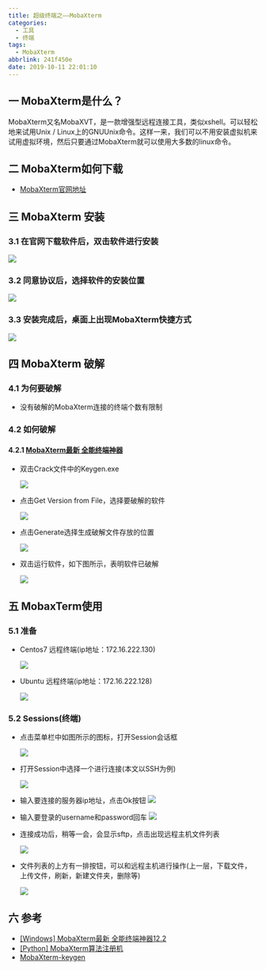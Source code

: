 ```yaml
---
title: 超级终端之——MobaXterm
categories:
  - 工具
  - 终端
tags:
  - MobaXterm
abbrlink: 241f450e
date: 2019-10-11 22:01:10
---
```

## 一 MobaXterm是什么？
MobaXterm又名MobaXVT，是一款增强型远程连接工具，类似xshell。可以轻松地来试用Unix / Linux上的GNUUnix命令。这样一来，我们可以不用安装虚拟机来试用虚拟环境，然后只要通过MobaXterm就可以使用大多数的linux命令。 

<!--more-->

## 二 MobaXterm如何下载
* [MobaXterm官网地址][1]



## 三  MobaXterm 安装

### 3.1 在官网下载软件后，双击软件进行安装
![][2]

### 3.2 同意协议后，选择软件的安装位置
![][3]
### 3.3 安装完成后，桌面上出现MobaXterm快捷方式
![][4]

## 四 MobaXterm 破解

### 4.1 为何要破解
* 没有破解的MobaXterm连接的终端个数有限制


### 4.2 如何破解

#### 4.2.1 [MobaXterm最新 全能终端神器][5]
* 双击Crack文件中的Keygen.exe  

	![][6]

* 点击Get Version from File，选择要破解的软件  

	![][7]

* 点击Generate选择生成破解文件存放的位置  

	![][8]

* 双击运行软件，如下图所示，表明软件已破解

	![][9]

## 五 MobaxTerm使用
### 5.1 准备
* Centos7 远程终端(ip地址：172.16.222.130)

	![][10]

* Ubuntu 远程终端(ip地址：172.16.222.128)

	![][11]

### 5.2 Sessions(终端)

* 点击菜单栏中如图所示的图标，打开Session会话框

	![][12]

* 打开Session中选择一个进行连接(本文以SSH为例)

	![][13]
* 输入要连接的服务器ip地址，点击Ok按钮 
	![][14]

* 输入要登录的username和password回车
	![][15]

* 连接成功后，稍等一会，会显示sftp，点击出现远程主机文件列表 

	![][16]

* 文件列表的上方有一排按钮，可以和远程主机进行操作(上一层，下载文件，上传文件，刷新，新建文件夹，删除等)

	![][17]


## 六 参考  

* [[Windows] MobaXterm最新 全能终端神器12.2][20] 
* [[Python] MobaXterm算法注册机][21]
* [MobaXterm-keygen][22]



[1]: https://mobaxterm.mobatek.net/download-home-edition.html
[2]: https://cdn.staticaly.com/gh/PGzxc/CDN/master/blog-image/mobaxterm-install-wizard.png
[3]: https://cdn.staticaly.com/gh/PGzxc/CDN/master/blog-image/mobaxterm-intall-wizard-position.png
[4]: https://cdn.staticaly.com/gh/PGzxc/CDN/master/blog-image/mobaxterm-install-shortcut.png
[5]:https://www.52pojie.cn/thread-1025639-1-1.html
[6]: https://cdn.staticaly.com/gh/PGzxc/CDN/master/blog-image/mobaxterm-keygen-click.png
[7]: https://cdn.staticaly.com/gh/PGzxc/CDN/master/blog-image/mobaXterm-crack-get-from-file.png
[8]: https://cdn.staticaly.com/gh/PGzxc/CDN/master/blog-image/mobaxterm-crack-generate.png
[9]: https://cdn.staticaly.com/gh/PGzxc/CDN/master/blog-image/mobaxterm-crack-finish.png
[10]: https://cdn.staticaly.com/gh/PGzxc/CDN/master/blog-image/mobaxterm-remote-centos7.png
[11]: https://cdn.staticaly.com/gh/PGzxc/CDN/master/blog-image/mobaxterm-remote-ubuntu.png
[12]: https://cdn.staticaly.com/gh/PGzxc/CDN/master/blog-image/mobaxterm-add-sessions.png
[13]: https://cdn.staticaly.com/gh/PGzxc/CDN/master/blog-image/mobaxterm-ssh-session.png
[14]: https://cdn.staticaly.com/gh/PGzxc/CDN/master/blog-image/mobaxterm-ssh-connect.png
[15]: https://cdn.staticaly.com/gh/PGzxc/CDN/master/blog-image/mobaxterm-ssh-login-root.png
[16]: https://cdn.staticaly.com/gh/PGzxc/CDN/master/blog-image/mobaxterm-connect-sftp-file.png
[17]: https://cdn.staticaly.com/gh/PGzxc/CDN/master/blog-image/mobaxterm-remote-file-function.png



[20]:https://www.52pojie.cn/thread-1025639-1-1.html
[21]:https://www.52pojie.cn/thread-812140-1-1.html
[22]:https://github.com/DoubleLabyrinth/MobaXterm-keygen
